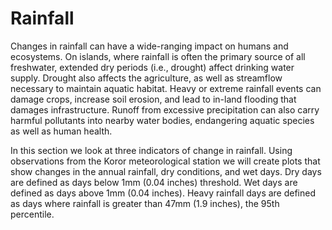 # Rainfall


Changes in rainfall can have a wide-ranging impact on humans and ecosystems.  On islands, where rainfall is often the primary source of all freshwater, extended dry periods (i.e., drought) affect drinking water supply.  Drought also affects the agriculture, as well as streamflow necessary to maintain aquatic habitat. Heavy or extreme rainfall events can damage crops,  increase soil erosion, and lead to in-land flooding that damages infrastructure. Runoff from excessive precipitation can also carry harmful pollutants into nearby water bodies, endangering aquatic species as well as human health.

In this section we look at three indicators of change in rainfall.  Using observations from the Koror meteorological station we will create plots that show changes in the annual rainfall, dry conditions, and wet days.  Dry days are defined as days below 1mm (0.04 inches) threshold.  Wet days are defined as days above 1mm (0.04 inches).  Heavy rainfall days are defined as days where rainfall is greater than 47mm (1.9 inches), the 95th percentile.    
